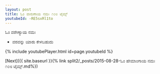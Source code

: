 ```yaml
---
layout: post
title: ಓಂ ವಾರುಣಾಯ ನಮಃ ೧೦೮ ಟೈಮ್ಸ್
youtubeId: -RE5sxRl1to
---
```

 
 
 ಓಂ ವರೇಣ್ಯಾಯ ನಮಃ  
 
 -  ವರವನ್ನು ಯಾರು ಕೇಳಬಹುದು 
 
  
 
  
 
 
 
 
 
 


{% include youtubePlayer.html id=page.youtubeId %}
 
[Next]({{ site.baseurl }}{% link  split2/_posts/2015-08-28-ಓಂ ಹೇಮಾಂಗಾಯ ನಮಃ ೧೦೮ ಟೈಮ್ಸ್.md%})
 
